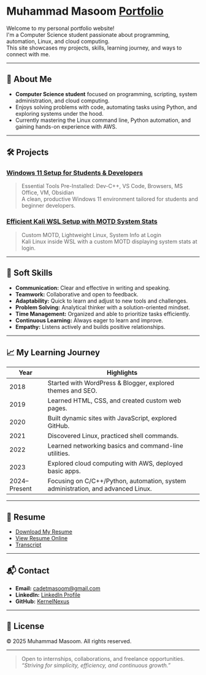 # Muhammad Masoom [Portfolio](https://cbajoker.github.io/Portfolio/)


Welcome to my personal portfolio website!  
I'm a Computer Science student passionate about programming, automation, Linux, and cloud computing.  
This site showcases my projects, skills, learning journey, and ways to connect with me.

---

## 🚀 About Me

- **Computer Science student** focused on programming, scripting, system administration, and cloud computing.
- Enjoys solving problems with code, automating tasks using Python, and exploring systems under the hood.
- Currently mastering the Linux command line, Python automation, and gaining hands-on experience with AWS.


---

## 🛠️ Projects

### [Windows 11 Setup for Students & Developers](https://github.com/KernelNexus/win-setup)
> Essential Tools Pre-Installed: Dev-C++, VS Code, Browsers, MS Office, VM, Obsidian  
A clean, productive Windows 11 environment tailored for students and beginner developers.

### [Efficient Kali WSL Setup with MOTD System Stats](https://github.com/KernelNexus/kali-wsl-motd)
> Custom MOTD, Lightweight Linux, System Info at Login  
Kali Linux inside WSL with a custom MOTD displaying system stats at login.

---

## 🧠 Soft Skills

- **Communication:** Clear and effective in writing and speaking.
- **Teamwork:** Collaborative and open to feedback.
- **Adaptability:** Quick to learn and adjust to new tools and challenges.
- **Problem Solving:** Analytical thinker with a solution-oriented mindset.
- **Time Management:** Organized and able to prioritize tasks efficiently.
- **Continuous Learning:** Always eager to learn and improve.
- **Empathy:** Listens actively and builds positive relationships.

---

## 📈 My Learning Journey

| Year | Highlights |
|------|------------|
| 2018 | Started with WordPress & Blogger, explored themes and SEO. |
| 2019 | Learned HTML, CSS, and created custom web pages. |
| 2020 | Built dynamic sites with JavaScript, explored GitHub. |
| 2021 | Discovered Linux, practiced shell commands. |
| 2022 | Learned networking basics and command-line utilities. |
| 2023 | Explored cloud computing with AWS, deployed basic apps. |
| 2024–Present | Focusing on C/C++/Python, automation, system administration, and advanced Linux. |

---

## 📄 Resume

- [Download My Resume](resume.html)
- [View Resume Online](resume.html)
- [Transcript](transcript.pdf)

---

## 📬 Contact

- **Email:** [cadetmasoom@gmail.com](mailto:cadetmasoom@gmail.com)
- **LinkedIn:** [LinkedIn Profile](https://www.linkedin.com/in/your-linkedin)
- **GitHub:** [KernelNexus](https://github.com/KernelNexus)

---

## 📝 License

&copy; 2025 Muhammad Masoom. All rights reserved.

---

> Open to internships, collaborations, and freelance opportunities.  
> _“Striving for simplicity, efficiency, and continuous growth.”_
